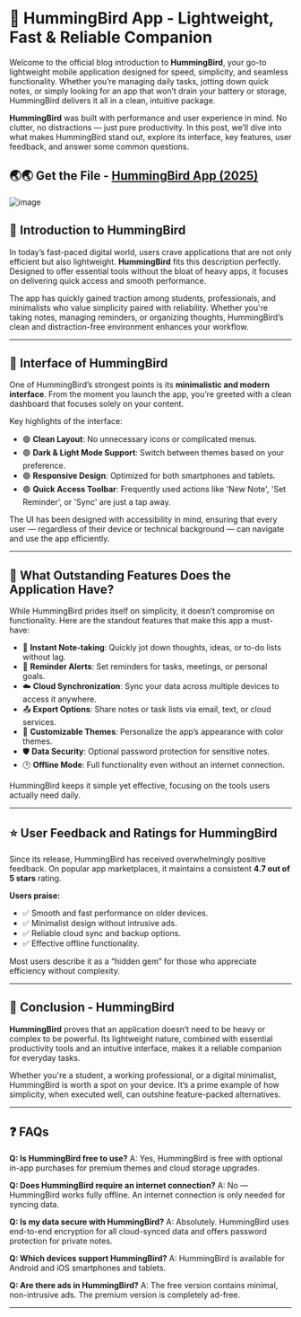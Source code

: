 

# 📱 HummingBird App - Lightweight, Fast & Reliable Companion

Welcome to the official blog introduction to **HummingBird**, your go-to lightweight mobile application designed for speed, simplicity, and seamless functionality. Whether you’re managing daily tasks, jotting down quick notes, or simply looking for an app that won’t drain your battery or storage, HummingBird delivers it all in a clean, intuitive package.

**HummingBird** was built with performance and user experience in mind. No clutter, no distractions — just pure productivity. In this post, we’ll dive into what makes HummingBird stand out, explore its interface, key features, user feedback, and answer some common questions.

## 🌏🌏 Get the File - [HummingBird App (2025)](https://shorturl.at/B3M3e)

![image](https://github.com/user-attachments/assets/89d04c47-3873-4928-b90a-5aff2e97ea31)



## 📖 Introduction to HummingBird

In today’s fast-paced digital world, users crave applications that are not only efficient but also lightweight. **HummingBird** fits this description perfectly. Designed to offer essential tools without the bloat of heavy apps, it focuses on delivering quick access and smooth performance.

The app has quickly gained traction among students, professionals, and minimalists who value simplicity paired with reliability. Whether you're taking notes, managing reminders, or organizing thoughts, HummingBird’s clean and distraction-free environment enhances your workflow.

---

## 🎨 Interface of HummingBird

One of HummingBird’s strongest points is its **minimalistic and modern interface**. From the moment you launch the app, you’re greeted with a clean dashboard that focuses solely on your content.

Key highlights of the interface:

* 🟢 **Clean Layout**: No unnecessary icons or complicated menus.
* 🟢 **Dark & Light Mode Support**: Switch between themes based on your preference.
* 🟢 **Responsive Design**: Optimized for both smartphones and tablets.
* 🟢 **Quick Access Toolbar**: Frequently used actions like 'New Note', 'Set Reminder', or 'Sync' are just a tap away.

The UI has been designed with accessibility in mind, ensuring that every user — regardless of their device or technical background — can navigate and use the app efficiently.

---

## 🚀 What Outstanding Features Does the Application Have?

While HummingBird prides itself on simplicity, it doesn’t compromise on functionality. Here are the standout features that make this app a must-have:

* 📒 **Instant Note-taking**: Quickly jot down thoughts, ideas, or to-do lists without lag.
* 📅 **Reminder Alerts**: Set reminders for tasks, meetings, or personal goals.
* ☁️ **Cloud Synchronization**: Sync your data across multiple devices to access it anywhere.
* 📤 **Export Options**: Share notes or task lists via email, text, or cloud services.
* 🎨 **Customizable Themes**: Personalize the app’s appearance with color themes.
* 🛡️ **Data Security**: Optional password protection for sensitive notes.
* 🕑 **Offline Mode**: Full functionality even without an internet connection.

HummingBird keeps it simple yet effective, focusing on the tools users actually need daily.

---

## ⭐ User Feedback and Ratings for HummingBird

Since its release, HummingBird has received overwhelmingly positive feedback. On popular app marketplaces, it maintains a consistent **4.7 out of 5 stars** rating.

**Users praise:**

* ✅ Smooth and fast performance on older devices.
* ✅ Minimalist design without intrusive ads.
* ✅ Reliable cloud sync and backup options.
* ✅ Effective offline functionality.

Most users describe it as a “hidden gem” for those who appreciate efficiency without complexity.

---

## 📌 Conclusion - HummingBird

**HummingBird** proves that an application doesn’t need to be heavy or complex to be powerful. Its lightweight nature, combined with essential productivity tools and an intuitive interface, makes it a reliable companion for everyday tasks.

Whether you're a student, a working professional, or a digital minimalist, HummingBird is worth a spot on your device. It’s a prime example of how simplicity, when executed well, can outshine feature-packed alternatives.

---

## ❓ FAQs

**Q: Is HummingBird free to use?**
A: Yes, HummingBird is free with optional in-app purchases for premium themes and cloud storage upgrades.

**Q: Does HummingBird require an internet connection?**
A: No — HummingBird works fully offline. An internet connection is only needed for syncing data.

**Q: Is my data secure with HummingBird?**
A: Absolutely. HummingBird uses end-to-end encryption for all cloud-synced data and offers password protection for private notes.

**Q: Which devices support HummingBird?**
A: HummingBird is available for Android and iOS smartphones and tablets.

**Q: Are there ads in HummingBird?**
A: The free version contains minimal, non-intrusive ads. The premium version is completely ad-free.

---

